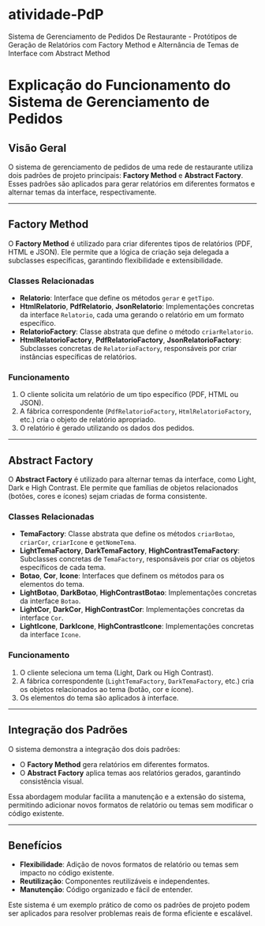 # atividade-PdP

Sistema de Gerenciamento de Pedidos De Restaurante - Protótipos de Geração de Relatórios com Factory Method e Alternância de Temas de Interface com Abstract Method

# Explicação do Funcionamento do Sistema de Gerenciamento de Pedidos

## Visão Geral

O sistema de gerenciamento de pedidos de uma rede de restaurante utiliza dois padrões de projeto principais: **Factory Method** e **Abstract Factory**. Esses padrões são aplicados para gerar relatórios em diferentes formatos e alternar temas da interface, respectivamente.

---

## Factory Method

O **Factory Method** é utilizado para criar diferentes tipos de relatórios (PDF, HTML e JSON). Ele permite que a lógica de criação seja delegada a subclasses específicas, garantindo flexibilidade e extensibilidade.

### Classes Relacionadas

- **Relatorio**: Interface que define os métodos `gerar` e `getTipo`.
- **HtmlRelatorio**, **PdfRelatorio**, **JsonRelatorio**: Implementações concretas da interface `Relatorio`, cada uma gerando o relatório em um formato específico.
- **RelatorioFactory**: Classe abstrata que define o método `criarRelatorio`.
- **HtmlRelatorioFactory**, **PdfRelatorioFactory**, **JsonRelatorioFactory**: Subclasses concretas de `RelatorioFactory`, responsáveis por criar instâncias específicas de relatórios.

### Funcionamento

1. O cliente solicita um relatório de um tipo específico (PDF, HTML ou JSON).
2. A fábrica correspondente (`PdfRelatorioFactory`, `HtmlRelatorioFactory`, etc.) cria o objeto de relatório apropriado.
3. O relatório é gerado utilizando os dados dos pedidos.

---

## Abstract Factory

O **Abstract Factory** é utilizado para alternar temas da interface, como Light, Dark e High Contrast. Ele permite que famílias de objetos relacionados (botões, cores e ícones) sejam criadas de forma consistente.

### Classes Relacionadas

- **TemaFactory**: Classe abstrata que define os métodos `criarBotao`, `criarCor`, `criarIcone` e `getNomeTema`.
- **LightTemaFactory**, **DarkTemaFactory**, **HighContrastTemaFactory**: Subclasses concretas de `TemaFactory`, responsáveis por criar os objetos específicos de cada tema.
- **Botao**, **Cor**, **Icone**: Interfaces que definem os métodos para os elementos do tema.
- **LightBotao**, **DarkBotao**, **HighContrastBotao**: Implementações concretas da interface `Botao`.
- **LightCor**, **DarkCor**, **HighContrastCor**: Implementações concretas da interface `Cor`.
- **LightIcone**, **DarkIcone**, **HighContrastIcone**: Implementações concretas da interface `Icone`.

### Funcionamento

1. O cliente seleciona um tema (Light, Dark ou High Contrast).
2. A fábrica correspondente (`LightTemaFactory`, `DarkTemaFactory`, etc.) cria os objetos relacionados ao tema (botão, cor e ícone).
3. Os elementos do tema são aplicados à interface.

---

## Integração dos Padrões

O sistema demonstra a integração dos dois padrões:

- O **Factory Method** gera relatórios em diferentes formatos.
- O **Abstract Factory** aplica temas aos relatórios gerados, garantindo consistência visual.

Essa abordagem modular facilita a manutenção e a extensão do sistema, permitindo adicionar novos formatos de relatório ou temas sem modificar o código existente.

---

## Benefícios

- **Flexibilidade**: Adição de novos formatos de relatório ou temas sem impacto no código existente.
- **Reutilização**: Componentes reutilizáveis e independentes.
- **Manutenção**: Código organizado e fácil de entender.

Este sistema é um exemplo prático de como os padrões de projeto podem ser aplicados para resolver problemas reais de forma eficiente e escalável.
